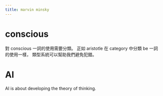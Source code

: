 ```yaml
---
title: marvin minsky
---
```


# conscious

對 conscious 一詞的使用需要分類。
正如 aristotle 在 category 中分類 be 一詞的使用一樣，
類型系統可以幫助我們避免犯錯。

# AI

AI is about developing the theory of thinking.
